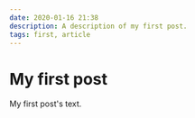```yaml
---
date: 2020-01-16 21:38
description: A description of my first post.
tags: first, article
---
```

# My first post

My first post's text.